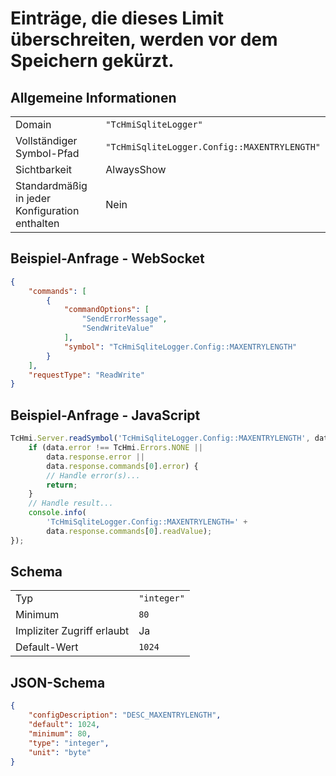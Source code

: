 # Einträge, die dieses Limit überschreiten, werden vor dem Speichern gekürzt.

## Allgemeine Informationen

|  |  |
| - | - |
| Domain | `"TcHmiSqliteLogger"` |
| Vollständiger Symbol-Pfad | `"TcHmiSqliteLogger.Config::MAXENTRYLENGTH"` |
| Sichtbarkeit | AlwaysShow |
| Standardmäßig in jeder Konfiguration enthalten | Nein |

## Beispiel-Anfrage - WebSocket

```json
{
    "commands": [
        {
            "commandOptions": [
                "SendErrorMessage",
                "SendWriteValue"
            ],
            "symbol": "TcHmiSqliteLogger.Config::MAXENTRYLENGTH"
        }
    ],
    "requestType": "ReadWrite"
}
```

## Beispiel-Anfrage - JavaScript

```javascript
TcHmi.Server.readSymbol('TcHmiSqliteLogger.Config::MAXENTRYLENGTH', data => {
    if (data.error !== TcHmi.Errors.NONE ||
        data.response.error ||
        data.response.commands[0].error) {
        // Handle error(s)...
        return;
    }
    // Handle result...
    console.info(
        'TcHmiSqliteLogger.Config::MAXENTRYLENGTH=' +
        data.response.commands[0].readValue);
});
```

## Schema

|  |  |
| - | - |
| Typ | `"integer"` |
| Minimum | `80` |
| Impliziter Zugriff erlaubt | Ja |
| Default-Wert | `1024` |

## JSON-Schema

```json
{
    "configDescription": "DESC_MAXENTRYLENGTH",
    "default": 1024,
    "minimum": 80,
    "type": "integer",
    "unit": "byte"
}
```
